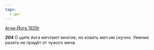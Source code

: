 ```yaml
---
tags:
  - щит
---
```


[Агни-Йога 1929г](https://127.0.0.1:4002/agni/1929)

___204___
О щите йога мечтают многие, но ковать меч им скучно. Умение разить не придёт от чужого меча.